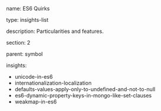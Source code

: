 name: ES6 Quirks

type: insights-list

description: Particularities and features. 

section: 2

parent: symbol

insights:
  - unicode-in-es6
  - internationalization-localization
  - defaults-values-apply-only-to-undefined-and-not-to-null
  - es6-dynamic-property-keys-in-mongo-like-set-clauses
  - weakmap-in-es6
